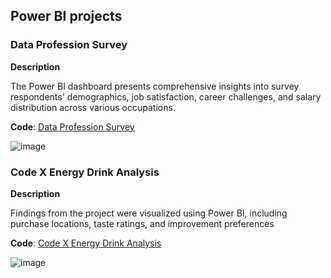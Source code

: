 ## Power BI projects

### Data Profession Survey

**Description**

The Power BI dashboard presents comprehensive insights into survey respondents' demographics, job satisfaction, career challenges, and salary distribution across various occupations.

**Code**: [Data Profession Survey](https://github.com/CavCed/Data-Analytics-Portfolio/files/14985297/Data_Profession_Survey.pdf)

![image](https://github.com/CavCed/Data-Analytics-Portfolio/assets/154090883/9969c790-75d9-4cbc-8aa9-b337e2478f3a)


### Code X Energy Drink Analysis

**Description**

Findings from the project were visualized using Power BI, including purchase locations, taste ratings, and improvement preferences

**Code**: [Code X Energy Drink Analysis](https://github.com/CavCed/Data-Analytics-Portfolio/files/14985256/CodeXDashboard.pdf)

![image](https://github.com/CavCed/Data-Analytics-Portfolio/assets/154090883/b1395a9d-4cc7-405a-b3b3-f2951d882569)
